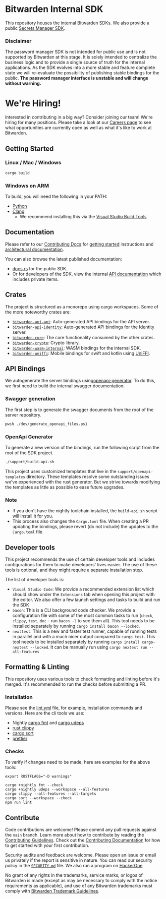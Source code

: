 # Bitwarden Internal SDK

This repository houses the internal Bitwarden SDKs. We also provide a public
[Secrets Manager SDK](https://github.com/bitwarden/sdk-sm).

### Disclaimer

The password manager SDK is not intended for public use and is not supported by Bitwarden at this
stage. It is solely intended to centralize the business logic and to provide a single source of
truth for the internal applications. As the SDK evolves into a more stable and feature complete
state we will re-evaluate the possibility of publishing stable bindings for the public. **The
password manager interface is unstable and will change without warning.**

# We're Hiring!

Interested in contributing in a big way? Consider joining our team! We're hiring for many positions.
Please take a look at our [Careers page](https://bitwarden.com/careers/) to see what opportunities
are currently open as well as what it's like to work at Bitwarden.

## Getting Started

### Linux / Mac / Windows

```bash
cargo build
```

### Windows on ARM

To build, you will need the following in your PATH:

- [Python](https://www.python.org)
- [Clang](https://clang.llvm.org)
  - We recommend installing this via the
    [Visual Studio Build Tools](https://visualstudio.microsoft.com/downloads/#build-tools-for-visual-studio-2022)

## Documentation

Please refer to our [Contributing Docs](https://contributing.bitwarden.com/) for
[getting started](https://contributing.bitwarden.com/getting-started/sdk/) instructions and
[architectural documentation](https://contributing.bitwarden.com/architecture/sdk/).

You can also browse the latest published documentation:

- [docs.rs](https://docs.rs/bitwarden/latest/bitwarden/) for the public SDK.
- Or for developers of the SDK, view the internal
  [API documentation](https://sdk-api-docs.bitwarden.com/bitwarden_core/index.html) which includes
  private items.

## Crates

The project is structured as a monorepo using cargo workspaces. Some of the more noteworthy crates
are:

- [`bitwarden-api-api`](./crates/bitwarden-api-api): Auto-generated API bindings for the API server.
- [`bitwarden-api-identity`](./crates/bitwarden-api-identity): Auto-generated API bindings for the
  Identity server.
- [`bitwarden-core`](./crates/bitwarden-core): The core functionality consumed by the other crates.
- [`bitwarden-crypto`](./crates/bitwarden-crypto): Crypto library.
- [`bitwarden-wasm-internal`](./crates/bitwarden-wasm-internal): WASM bindings for the internal SDK.
- [`bitwarden-uniffi`](./crates/bitwarden-uniffi): Mobile bindings for swift and kotlin using
  [UniFFI](https://github.com/mozilla/uniffi-rs/).

## API Bindings

We autogenerate the server bindings
using[openapi-generator](https://github.com/OpenAPITools/openapi-generator). To do this, we first
need to build the internal swagger documentation.

### Swagger generation

The first step is to generate the swagger documents from the root of the server repository.

```bash
pwsh ./dev/generate_openapi_files.ps1
```

### OpenApi Generator

To generate a new version of the bindings, run the following script from the root of the SDK
project.

```bash
./support/build-api.sh
```

This project uses customized templates that live in the `support/openapi-templates` directory. These
templates resolve some outstanding issues we've experienced with the rust generator. But we strive
towards modifying the templates as little as possible to ease future upgrades.

### Note

- If you don't have the nightly toolchain installed, the `build-api.sh` script will install it for
  you.
- This process also changes the `Cargo.toml` file. When creating a PR updating the bindings, please
  revert (do not include) the updates to the `Cargo.toml` file.

## Developer tools

This project recommends the use of certain developer tools and includes configurations for them to
make developers' lives easier. The use of these tools is optional, and they might require a separate
installation step.

The list of developer tools is:

- `Visual Studio Code`: We provide a recommended extension list which should show under the
  `Extensions` tab when opening this project with the editor. We also offer a few launch settings
  and tasks to build and run the SDK
- `bacon`: This is a CLI background code checker. We provide a configuration file with some of the
  most common tasks to run (`check`, `clippy`, `test`, `doc` - run `bacon -l` to see them all). This
  tool needs to be installed separately by running `cargo install bacon --locked`.
- `nexttest`: This is a new and faster test runner, capable of running tests in parallel and with a
  much nicer output compared to `cargo test`. This tool needs to be installed separately by running
  `cargo install cargo-nextest --locked`. It can be manually run using
  `cargo nextest run --all-features`

## Formatting & Linting

This repository uses various tools to check formatting and linting before it's merged. It's
recommended to run the checks before submitting a PR.

### Installation

Please see the [lint.yml](./.github/workflows/lint.yml) file, for example, installation commands and
versions. Here are the cli tools we use:

- Nightly [cargo fmt](https://github.com/rust-lang/rustfmt) and
  [cargo udeps](https://github.com/est31/cargo-udeps)
- [rust clippy](https://github.com/rust-lang/rust-clippy)
- [cargo sort](https://github.com/DevinR528/cargo-sort)
- [prettier](https://github.com/prettier/prettier)

### Checks

To verify if changes need to be made, here are examples for the above tools:

```
export RUSTFLAGS="-D warnings"

cargo +nightly fmt --check
cargo +nightly udeps --workspace --all-features
cargo clippy --all-features --all-targets
cargo sort --workspace --check
npm run lint
```

## Contribute

Code contributions are welcome! Please commit any pull requests against the `main` branch. Learn
more about how to contribute by reading the
[Contributing Guidelines](https://contributing.bitwarden.com/contributing/). Check out the
[Contributing Documentation](https://contributing.bitwarden.com/) for how to get started with your
first contribution.

Security audits and feedback are welcome. Please open an issue or email us privately if the report
is sensitive in nature. You can read our security policy in the [`SECURITY.md`](SECURITY.md) file.
We also run a program on [HackerOne](https://hackerone.com/bitwarden).

No grant of any rights in the trademarks, service marks, or logos of Bitwarden is made (except as
may be necessary to comply with the notice requirements as applicable), and use of any Bitwarden
trademarks must comply with
[Bitwarden Trademark Guidelines](https://github.com/bitwarden/server/blob/main/TRADEMARK_GUIDELINES.md).
